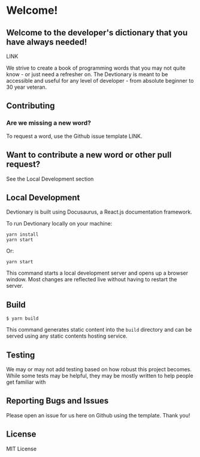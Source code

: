 # Welcome!
## Welcome to the developer's dictionary that you have always needed!

LINK

We strive to create a book of programming words that you may not quite know - or just need a refresher on.
The Devtionary is meant to be accessible and useful for any level of developer - from absolute beginner to 30 year veteran.

## Contributing

### Are we missing a new word?

To request a word, use the Github issue template LINK.

## Want to contribute a new word or other pull request?

See the Local Development section

## Local Development

Devtionary is built using Docusaurus, a React.js documentation framework.

To run Devtionary locally on your machine:

```
yarn install
yarn start

```

Or:

```
yarn start

```

This command starts a local development server and opens up a browser window. Most changes are reflected live without having to restart the server.

## Build

```
$ yarn build
```

This command generates static content into the `build` directory and can be served using any static contents hosting service.

## Testing

We may or may not add testing based on how robust this project becomes. While some tests may be helpful, they may be mostly written to help people get familiar with

## Reporting Bugs and Issues

Please open an issue for us here on Github using the template. Thank you!

## License

MIT License